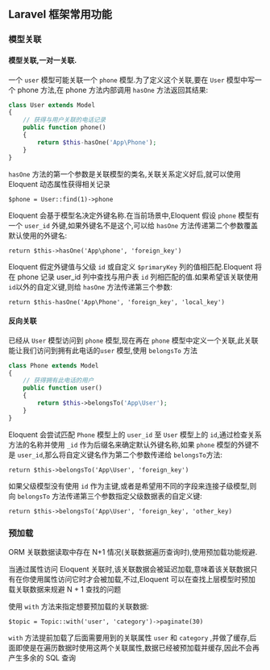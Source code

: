 ## Laravel 框架常用功能

### 模型关联

#### 模型关联,一对一关联.

一个 `user` 模型可能关联一个 `phone` 模型.为了定义这个关联,要在 `User` 模型中写一个 phone 方法,在 phone 方法内部调用 `hasOne` 方法返回其结果:

```php
class User extends Model
{
  	// 获得与用户关联的电话记录
  	public function phone()
  	{
      	return $this-hasOne('App\Phone');
  	}
}
```

`hasOne` 方法的第一个参数是关联模型的类名,关联关系定义好后,就可以使用 Eloquent 动态属性获得相关记录

`$phone = User::find(1)->phone`

Eloquent 会基于模型名决定外键名称.在当前场景中,Eloquent 假设 `phone` 模型有一个 `user_id` 外键,如果外键名不是这个,可以给 `hasOne` 方法传递第二个参数覆盖默认使用的外键名:

`return $this->hasOne('App\phone', 'foreign_key')`

Eloquent 假定外键值与父级 `id` 或自定义 `$primaryKey` 列的值相匹配.Eloquent 将在 phone 记录 user_id 列中查找与用户表 `id` 列相匹配的值.如果希望该关联使用`id`以外的自定义键,则给 `hasOne` 方法传递第三个参数:

`return $this-hasOne('App\Phone', 'foreign_key', 'local_key')`

#### 反向关联

已经从 `User` 模型访问到 `phone` 模型,现在再在 `phone` 模型中定义一个关联,此关联能让我们访问到拥有此电话的`user` 模型,使用 `belongsTo` 方法

```php
class Phone extends Model
{
  	// 获得拥有此电话的用户
  	public function user()
  	{
      	return $this->belongsTo('App\User');
  	}
}
```

Eloquent 会尝试匹配 `Phone` 模型上的 `user_id` 至 `User` 模型上的 `id`,通过检查关系方法的名称并使用 `_id` 作为后缀名来确定默认外键名称,如果 `phone` 模型的外键不是 `user_id`,那么将自定义键名作为第二个参数传递给 `belongsTo`方法:

`return $this->belongsTo('App\User', 'foreign_key')`

如果父级模型没有使用 `id` 作为主键,或者是希望用不同的字段来连接子级模型,则向 `belongsTo` 方法传递第三个参数指定父级数据表的自定义键:

`return $this->belongsTo('App\User', 'foreign_key', 'other_key)`

### 预加载

ORM 关联数据读取中存在 N+1 情况(关联数据遍历查询时),使用预加载功能规避.

当通过属性访问 Eloquent 关联时,该关联数据会被延迟加载,意味着该关联数据只有在你使用属性访问它时才会被加载,不过,Eloquent 可以在查找上层模型时预加载关联数据来规避 N + 1 查找的问题

使用 `with` 方法来指定想要预加载的关联数据:

`$topic = Topic::with('user', 'category')->paginate(30)`

`with` 方法提前加载了后面需要用到的关联属性 `user` 和 `category` ,并做了缓存,后面即使是在遍历数据时使用这两个关联属性,数据已经被预加载并缓存,因此不会再产生多余的 SQL 查询

